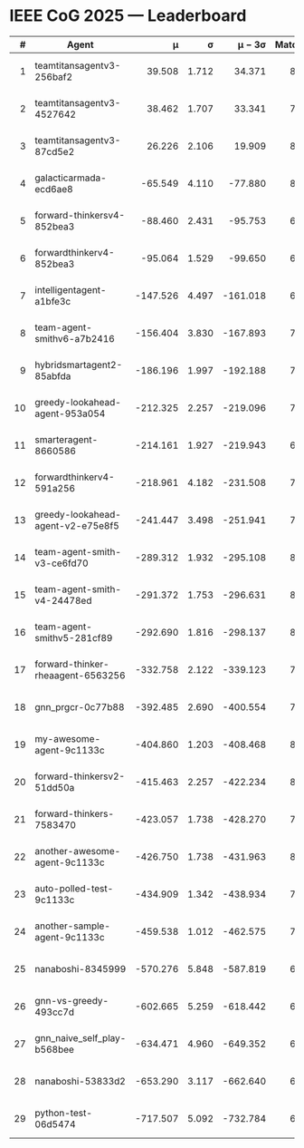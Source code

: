 # IEEE CoG 2025 — Leaderboard

| # | Agent | μ | σ | μ − 3σ | Matches | Updated |
|---:|---|---:|---:|---:|---:|---|
| 1 | teamtitansagentv3-256baf2 | 39.508 | 1.712 | 34.371 | 8280 | 2025-08-20 08:20 |
| 2 | teamtitansagentv3-4527642 | 38.462 | 1.707 | 33.341 | 7714 | 2025-08-20 08:20 |
| 3 | teamtitansagentv3-87cd5e2 | 26.226 | 2.106 | 19.909 | 8586 | 2025-08-20 08:20 |
| 4 | galacticarmada-ecd6ae8 | -65.549 | 4.110 | -77.880 | 8120 | 2025-08-20 08:20 |
| 5 | forward-thinkersv4-852bea3 | -88.460 | 2.431 | -95.753 | 6834 | 2025-08-20 08:20 |
| 6 | forwardthinkerv4-852bea3 | -95.064 | 1.529 | -99.650 | 6460 | 2025-08-20 08:20 |
| 7 | intelligentagent-a1bfe3c | -147.526 | 4.497 | -161.018 | 6600 | 2025-08-20 08:20 |
| 8 | team-agent-smithv6-a7b2416 | -156.404 | 3.830 | -167.893 | 7880 | 2025-08-20 08:20 |
| 9 | hybridsmartagent2-85abfda | -186.196 | 1.997 | -192.188 | 7313 | 2025-08-20 08:20 |
| 10 | greedy-lookahead-agent-953a054 | -212.325 | 2.257 | -219.096 | 7864 | 2025-08-20 08:20 |
| 11 | smarteragent-8660586 | -214.161 | 1.927 | -219.943 | 6903 | 2025-08-20 08:20 |
| 12 | forwardthinkerv4-591a256 | -218.961 | 4.182 | -231.508 | 7054 | 2025-08-20 08:20 |
| 13 | greedy-lookahead-agent-v2-e75e8f5 | -241.447 | 3.498 | -251.941 | 7844 | 2025-08-20 08:20 |
| 14 | team-agent-smith-v3-ce6fd70 | -289.312 | 1.932 | -295.108 | 8662 | 2025-08-20 08:20 |
| 15 | team-agent-smith-v4-24478ed | -291.372 | 1.753 | -296.631 | 8602 | 2025-08-20 08:20 |
| 16 | team-agent-smithv5-281cf89 | -292.690 | 1.816 | -298.137 | 8220 | 2025-08-20 08:20 |
| 17 | forward-thinker-rheaagent-6563256 | -332.758 | 2.122 | -339.123 | 7420 | 2025-08-20 08:20 |
| 18 | gnn_prgcr-0c77b88 | -392.485 | 2.690 | -400.554 | 7430 | 2025-08-20 08:20 |
| 19 | my-awesome-agent-9c1133c | -404.860 | 1.203 | -408.468 | 8280 | 2025-08-20 08:20 |
| 20 | forward-thinkersv2-51dd50a | -415.463 | 2.257 | -422.234 | 8300 | 2025-08-20 08:20 |
| 21 | forward-thinkers-7583470 | -423.057 | 1.738 | -428.270 | 7440 | 2025-08-20 08:20 |
| 22 | another-awesome-agent-9c1133c | -426.750 | 1.738 | -431.963 | 8700 | 2025-08-20 08:20 |
| 23 | auto-polled-test-9c1133c | -434.909 | 1.342 | -438.934 | 7620 | 2025-08-20 08:20 |
| 24 | another-sample-agent-9c1133c | -459.538 | 1.012 | -462.575 | 7760 | 2025-08-20 08:20 |
| 25 | nanaboshi-8345999 | -570.276 | 5.848 | -587.819 | 6920 | 2025-08-20 08:20 |
| 26 | gnn-vs-greedy-493cc7d | -602.665 | 5.259 | -618.442 | 6400 | 2025-08-20 08:20 |
| 27 | gnn_naive_self_play-b568bee | -634.471 | 4.960 | -649.352 | 6780 | 2025-08-20 08:20 |
| 28 | nanaboshi-53833d2 | -653.290 | 3.117 | -662.640 | 6040 | 2025-08-20 08:20 |
| 29 | python-test-06d5474 | -717.507 | 5.092 | -732.784 | 6570 | 2025-08-20 08:20 |
